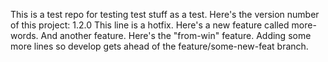 This is a test repo for testing test stuff as a test.
Here's the version number of this project: 1.2.0
This line is a hotfix.
Here's a new feature called more-words.
And another feature.
Here's the "from-win" feature.
Adding some more lines so develop gets ahead of the feature/some-new-feat branch.
